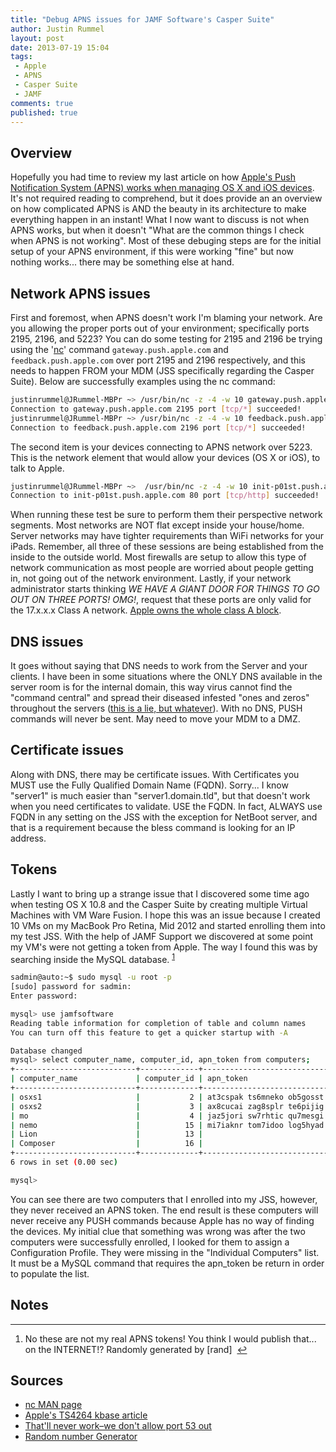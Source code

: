 ```yaml
---
title: "Debug APNS issues for JAMF Software's Casper Suite"
author: Justin Rummel
layout: post
date: 2013-07-19 15:04
tags: 
 - Apple
 - APNS
 - Casper Suite
 - JAMF
comments: true
published: true
---
```


## Overview

Hopefully you had time to review my last article on how [Apple's Push Notification System (APNS) works when managing OS X and iOS devices][jr-APNS].  It's not required reading to comprehend, but it does provide an an overview on how complicated APNS is AND the beauty in its architecture to make everything happen in an instant!  What I now want to discuss is not when APNS works, but when it doesn't "What are the common things I check when APNS is not working".  Most of these debuging steps are for the initial setup of your APNS environment, if this were working "fine" but now nothing works... there may be something else at hand. 

## Network APNS issues

First and foremost, when APNS doesn't work I'm blaming your network.  Are you allowing the proper ports out of your environment; specifically ports 2195, 2196, and 5223?  You can do some testing for 2195 and 2196 be trying using the '[nc][nc]' command ```gateway.push.apple.com``` and ```feedback.push.apple.com``` over port 2195 and 2196 respectively, and this needs to happen FROM your MDM (JSS specifically regarding the Casper Suite).  Below are successfully examples using the nc command:

``` bash nc test for APNS
justinrummel@JRummel-MBPr ~> /usr/bin/nc -z -4 -w 10 gateway.push.apple.com 2195
Connection to gateway.push.apple.com 2195 port [tcp/*] succeeded!
justinrummel@JRummel-MBPr ~> /usr/bin/nc -z -4 -w 10 feedback.push.apple.com 2196
Connection to feedback.push.apple.com 2196 port [tcp/*] succeeded!
```

The second item is your devices connecting to APNS network over 5223.  This is the network element that would allow your devices (OS X or iOS), to talk to Apple.

``` bash nc test for Push client initialization server
justinrummel@JRummel-MBPr ~>  /usr/bin/nc -z -4 -w 10 init-p01st.push.apple.com 80
Connection to init-p01st.push.apple.com 80 port [tcp/http] succeeded!
```

When running these test be sure to perform them their perspective network segments.  Most networks are NOT flat except inside your house/home.  Server networks may have tighter requirements than WiFi networks for your iPads.  Remember, all three of these sessions are being established from the inside to the outside world.  Most firewalls are setup to allow this type of network communication as most people are worried about people getting in, not going out of the network environment.  Lastly, if your network administrator starts thinking *WE HAVE A GIANT DOOR FOR THINGS TO GO OUT ON THREE PORTS! OMG!*, request that these ports are only valid for the 17.x.x.x Class A network.  [Apple owns the whole class A block][TS4264]. 

## DNS issues

It goes without saying that DNS needs to work from the Server and your clients.  I have been in some situations where the ONLY DNS available in the server room is for the internal domain, this way virus cannot find the "command central" and spread their diseased infested "ones and zeros" throughout the servers ([this is a lie, but whatever][dnsLIE]).  With no DNS, PUSH commands will never be sent.  May need to move your MDM to a DMZ. 

## Certificate issues

Along with DNS, there may be certificate issues.  With Certificates you MUST use the Fully Qualified Domain Name (FQDN).  Sorry... I know "server1" is much easier than "server1.domain.tld", but that doesn't work when you need certificates to validate.  USE the FQDN.  In fact, ALWAYS use FQDN in any setting on the JSS with the exception for NetBoot server, and that is a requirement because the bless command is looking for an IP address.

## Tokens

Lastly I want to bring up a strange issue that I discovered some time ago when testing OS X 10.8 and the Casper Suite by creating multiple Virtual Machines with VM Ware Fusion.  I hope this was an issue because I created 10 VMs on my MacBook Pro Retina, Mid 2012 and started enrolling them into my test JSS.  With the help of JAMF Support we discovered at some point my VM's were not getting a token from Apple.  The way I found this was by searching inside the MySQL database.&nbsp;<sup id="fnr1-2013-07-19">[1]</sup>

``` bash searching for tokens in MySQL
sadmin@auto:~$ sudo mysql -u root -p
[sudo] password for sadmin: 
Enter password: 

mysql> use jamfsoftware
Reading table information for completion of table and column names
You can turn off this feature to get a quicker startup with -A

Database changed
mysql> select computer_name, computer_id, apn_token from computers;
+---------------------------+-------------+-------------------------------------------------------------------------+
| computer_name             | computer_id | apn_token                                                               |
+---------------------------+-------------+-------------------------------------------------------------------------+
| osxs1                     |           2 | at3cspak ts6mneko ob5gosst sag2poow nug1tyda lee4bluu aro3ogty hep5erbj |
| osxs2                     |           3 | ax8cucai zag8splr te6pijig en0pykvi hy9avkha yi7ergrb nem5splo of5efkis |
| mo                        |           4 | jaz5jori sw7rhtic qu7mesgi mug4paia el6boosu pol8lecd av2pieok sv6ursqg |
| nemo                      |          15 | mi7iaknr tom7idoo log5hyad upl1agrr ol0olsib lea3hitb gyp8tenr sk6lamjo |
| Lion                      |          13 |                                                                         |
| Composer                  |          16 |                                                                         |
+---------------------------+-------------+-------------------------------------------------------------------------+
6 rows in set (0.00 sec)

mysql> 
```

You can see there are two computers that I enrolled into my JSS, however, they never received an APNS token.  The end result is these computers will never receive any PUSH commands because Apple has no way of finding the devices.  My initial clue that something was wrong was after the two computers were successfully enrolled, I looked for them to assign a Configuration Profile.  They were missing in the "Individual Computers" list.  It must be a MySQL command that requires the apn_token be return in order to populate the list. 

## Notes

<div class="footnotes">
<hr />
<ol>
	<li id="fn1-2013-07-19">
		<p>No these are not my real APNS tokens!  You think I would publish that... on the INTERNET!?  Randomly generated by [rand] &nbsp;<a href="#fnr1-2013-07-19" class="footnoteBackLink" title="Jump back to footnote 1 in the text.">&#8617;</a></p>
	</li>
</ol>
</div>


## Sources

-	[nc MAN page][nc]
-	[Apple's TS4264 kbase article][TS4264]
-	[That'll never work–we don't allow port 53 out][dnsLIE]
-	[Random number Generator][rand]

[img-1]: /images/2013/07/19/img-1_480.png
[img-2]: /images/2013/07/19/img-2_480.png
[img-3]: /images/2013/07/19/img-3_480.png

[jr-APNS]: /how-apns-works-with-mdms-that-manage-osx-and-ios 
[nc]: https://developer.apple.com/library/mac/documentation/Darwin/Reference/ManPages/man1/nc.1.html 
[TS4264]: http://support.apple.com/kb/TS4264 
[dnsLIE]: http://blog.strategiccyber.com/2013/06/20/thatll-never-work-we-dont-allow-port-53-out/
[rand]: http://www.randpass.com/advanced.html

[1]: #fn1-2013-07-19
